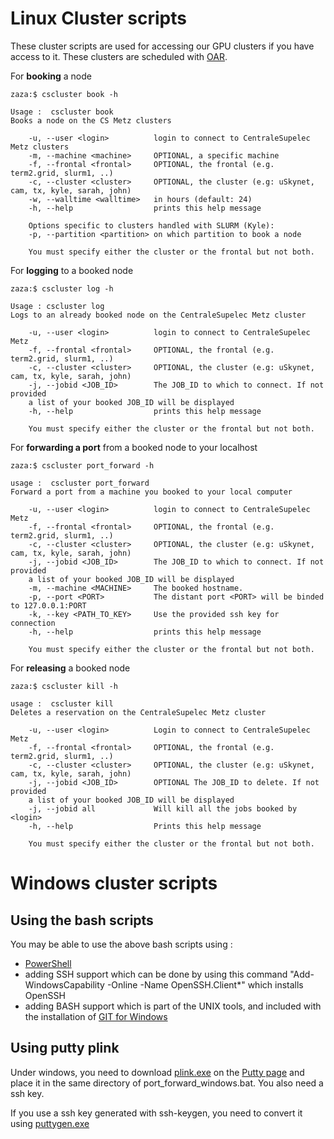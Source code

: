 # Linux Cluster scripts

These cluster scripts are used for accessing our GPU clusters if you have access to it. These clusters are scheduled with [OAR](http://oar.imag.fr/). 

For **booking** a node

	zaza:$ cscluster book -h

	Usage :  cscluster book
	Books a node on the CS Metz clusters

		-u, --user <login>          login to connect to CentraleSupelec Metz clusters 
		-m, --machine <machine>     OPTIONAL, a specific machine
		-f, --frontal <frontal>     OPTIONAL, the frontal (e.g. term2.grid, slurm1, ..)
		-c, --cluster <cluster>     OPTIONAL, the cluster (e.g: uSkynet, cam, tx, kyle, sarah, john)
		-w, --walltime <walltime>   in hours (default: 24)
		-h, --help                  prints this help message

		Options specific to clusters handled with SLURM (Kyle):
		-p, --partition <partition> on which partition to book a node

		You must specify either the cluster or the frontal but not both.

For **logging** to a booked node
					
	zaza:$ cscluster log -h	

    Usage : cscluster log
	Logs to an already booked node on the CentraleSupelec Metz cluster 

		-u, --user <login>          login to connect to CentraleSupelec Metz
		-f, --frontal <frontal>     OPTIONAL, the frontal (e.g. term2.grid, slurm1, ..)
		-c, --cluster <cluster>     OPTIONAL, the cluster (e.g: uSkynet, cam, tx, kyle, sarah, john)
		-j, --jobid <JOB_ID>        The JOB_ID to which to connect. If not provided
		a list of your booked JOB_ID will be displayed
		-h, --help                  prints this help message

		You must specify either the cluster or the frontal but not both.

For **forwarding a port** from a booked node to your localhost

	zaza:$ cscluster port_forward -h

    usage :  cscluster port_forward
	Forward a port from a machine you booked to your local computer

		-u, --user <login>          login to connect to CentraleSupelec Metz
		-f, --frontal <frontal>     OPTIONAL, the frontal (e.g. term2.grid, slurm1, ..)
		-c, --cluster <cluster>     OPTIONAL, the cluster (e.g: uSkynet, cam, tx, kyle, sarah, john)
		-j, --jobid <JOB_ID>        The JOB_ID to which to connect. If not provided
		a list of your booked JOB_ID will be displayed
		-m, --machine <MACHINE>     The booked hostname.
		-p, --port <PORT>           The distant port <PORT> will be binded to 127.0.0.1:PORT
		-k, --key <PATH_TO_KEY>     Use the provided ssh key for connection
		-h, --help                  prints this help message

		You must specify either the cluster or the frontal but not both.

For **releasing** a booked node

	zaza:$ cscluster kill -h

    usage :  cscluster kill 
	Deletes a reservation on the CentraleSupelec Metz cluster

		-u, --user <login>          Login to connect to CentraleSupelec Metz
		-f, --frontal <frontal>     OPTIONAL, the frontal (e.g. term2.grid, slurm1, ..)
		-c, --cluster <cluster>     OPTIONAL, the cluster (e.g: uSkynet, cam, tx, kyle, sarah, john)
		-j, --jobid <JOB_ID>        OPTIONAL The JOB_ID to delete. If not provided
		a list of your booked JOB_ID will be displayed
		-j, --jobid all             Will kill all the jobs booked by <login>
		-h, --help                  Prints this help message

		You must specify either the cluster or the frontal but not both.

# Windows cluster scripts

## Using the bash scripts

You may be able to use the above bash scripts using :

- [PowerShell](https://docs.microsoft.com/en-us/powershell/)
- adding SSH support which can be done by using this command "Add-WindowsCapability -Online -Name OpenSSH.Client*" which installs OpenSSH
- adding BASH support which is part of the UNIX tools, and included with the installation of [GIT for Windows](https://gitforwindows.org/)

## Using putty plink

Under windows, you need to download [plink.exe](https://the.earth.li/~sgtatham/putty/latest/w64/plink.exe) on the [Putty page](https://www.chiark.greenend.org.uk/~sgtatham/putty/latest.html) and place it in the same directory of port_forward_windows.bat. You also need a ssh key.

If you use a ssh key generated with ssh-keygen, you need to convert it using [puttygen.exe](https://www.chiark.greenend.org.uk/~sgtatham/putty/latest.html)


